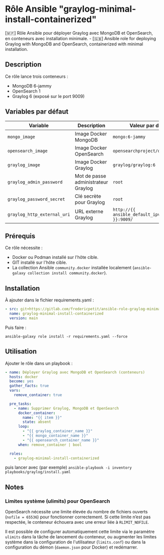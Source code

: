 # Rôle Ansible "graylog-minimal-install-containerized"

[🇲🇫] Rôle Ansible pour déployer Graylog avec MongoDB et OpenSearch, en conteneurs avec installation minimale. - [🇬🇧] Ansible role for deploying Graylog with MongoDB and OpenSearch, containerized with minimal installation.

## Description

Ce rôle lance trois conteneurs :
- MongoDB 6-jammy
- OpenSearch 1
- Graylog 6 (exposé sur le port 9009)

## Variables par défaut

| Variable                    | Description                         | Valeur par défaut                                 |
|-----------------------------|-------------------------------------|---------------------------------------------------|
| `mongo_image`               | Image Docker MongoDB                | `mongo:6-jammy`                                   |
| `opensearch_image`          | Image Docker OpenSearch             | `opensearchproject/opensearch:1`                  |
| `graylog_image`             | Image Docker Graylog                | `graylog/graylog:6`                               |
| `graylog_admin_password`    | Mot de passe administrateur Graylog | `root`                                            |
| `graylog_password_secret`   | Clé secrète pour Graylog            | `root`                                            |
| `graylog_http_external_uri` | URL externe Graylog                 | `http://{{ ansible_default_ipv4.address }}:9009/` |

## Prérequis

Ce rôle nécessite :
- Docker ou Podman installé sur l'hôte cible.
- GIT installé sur l'hôte cible.
- La collection Ansible `community.docker` installée localement (`ansible-galaxy collection install community.docker`).

## Installation

À ajouter dans le fichier requirements.yaml :

```yaml
- src: git+https://gitlab.com/fredericpetit/ansible-role-graylog-minimal-install-containerized.git
  name: graylog-minimal-install-containerized
  version: main
```

Puis faire :

`ansible-galaxy role install -r requirements.yaml --force`

## Utilisation

Ajouter le rôle dans un playbook :

```yaml
- name: Déployer Graylog avec MongoDB et OpenSearch (conteneurs)
  hosts: docker
  become: yes
  gather_facts: true
  vars:
    remove_container: true

  pre_tasks:
    - name: Supprimer Graylog, MongoDB et OpenSearch
      docker_container:
        name: "{{ item }}"
        state: absent
      loop:
        - "{{ graylog_container_name }}"
        - "{{ mongo_container_name }}"
        - "{{ opensearch_container_name }}"
      when: remove_container | bool

  roles:
    - graylog-minimal-install-containerized
```

puis lancer avec (par exemple) `ansible-playbook -i inventory playbooks/graylog/install.yaml`

## Notes

### Limites système (ulimits) pour OpenSearch

OpenSearch nécessite une limite élevée du nombre de fichiers ouverts (`nofile = 65536`) pour fonctionner correctement. Si cette limite n’est pas respectée, le conteneur échouera avec une erreur liée à `RLIMIT_NOFILE`.

Il est possible de configurer automatiquement cette limite via le paramètre `ulimits` dans la tâche de lancement du conteneur, ou augmenter les limites système dans la configuration de l'utilisateur (`limits.conf`) ou dans la configuration du démon (`daemon.json` pour Docker) et redémarrer.
